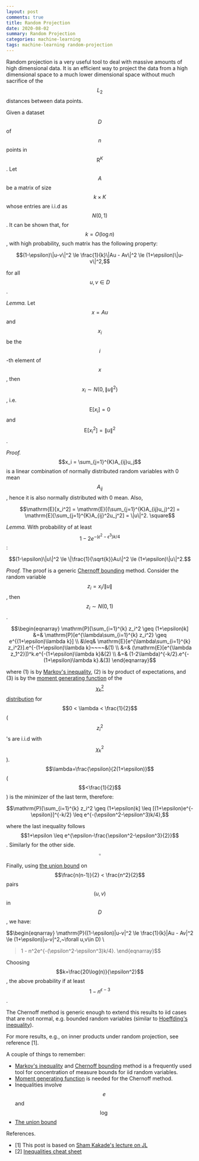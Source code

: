 ```yaml
---
layout: post
comments: true
title: Random Projection
date: 2020-08-02
summary: Random Projection
categories: machine-learning
tags: machine-learning random-projection
---
```


Random projection is a very useful tool to deal with massive amounts of high dimensional data.
It is an efficient way to project the data from a high dimensional space to a much lower
dimensional space without much sacrifice of the $$L_2$$ distances between data points.

Given a dataset $$D$$ of $$n$$ points in $$\mathrm{R}^{K}$$. Let $$A$$ be a matrix of size $$k \times K$$
whose entries are i.i.d as $$N(0, 1)$$. It can be shown that, for $$k = O(\log n)$$, with high probability,
such matrix has the following property:

$$(1-\epsilon)\|u-v\|^2 \le \frac{1}{k}\|Au - Av\|^2 \le (1+\epsilon)\|u-v\|^2,$$

for all $$u, v \in D$$.

*Lemma.* Let $$x = Au$$ and $$x_i$$ be the $$i$$-th element of $$x$$, then $$x_i \sim N(0, \|u\|^2)$$, i.e. $$\mathrm{E}[x_i] = 0$$ 
and $$\mathrm{E}[x_i^2] = \|u\|^2$$.

*Proof.* $$x_i = \sum_{j=1}^{K}A_{ij}u_j$$ is a linear combination of normally distributed random variables with 0 mean $$A_{ij}$$,
hence it is also normally distributed with 0 mean. Also,

$$\mathrm{E}[x_i^2] = \mathrm{E}[(\sum_{j=1}^{K}A_{ij}u_j)^2] = \mathrm{E}[\sum_{j=1}^{K}A_{ij}^2u_j^2] = \|u\|^2. \square$$

*Lemma.* With probability of at least $$1-2e^{-(\epsilon^2-\epsilon^3)k/4}$$:

$$(1-\epsilon)\|u\|^2 \le \|\frac{1}{\sqrt{k}}Au\|^2 \le (1+\epsilon)\|u\|^2.$$

*Proof.* The proof is a generic [Chernoff bounding](https://en.wikipedia.org/wiki/Chernoff_bound) method.
Consider the random variable $$z_i = x_i / \|u\|$$, then $$z_i \sim N(0,1)$$.

$$\begin{eqnarray}
\mathrm{P}[\sum_{i=1}^{k} z_i^2 \geq (1+\epsilon)k] &=& \mathrm{P}[e^{\lambda\sum_{i=1}^{k} z_i^2} \geq e^{(1+\epsilon)\lambda k}] \\
&\leq& \mathrm{E}[e^{\lambda\sum_{i=1}^{k} z_i^2}].e^{-(1+\epsilon)\lambda k}~~~~&(1) \\
&=& (\mathrm{E}[e^{\lambda z_1^2}])^k.e^{-(1+\epsilon)\lambda k}&(2) \\
&=& (1-2\lambda)^{-k/2}.e^{-(1+\epsilon)\lambda k}.&(3)
\end{eqnarray}$$

where (1) is by [Markov's inequality](https://en.wikipedia.org/wiki/Markov%27s_inequality), (2) is by product of expectations,
and (3) is by the [moment generating function](https://en.wikipedia.org/wiki/Moment-generating_function) of the 
[$$\chi_k^2$$ distribution](https://online.stat.psu.edu/stat414/lesson/15/15.8#paragraph--771) for $$0 < \lambda < \frac{1}{2}$$
($$z_i^2$$'s are i.i.d with $$\chi_k^2$$). $$\lambda=\frac{\epsilon}{2(1+\epsilon)}$$ ($$<\frac{1}{2}$$) is the minimizer of the last term, therefore:

$$\mathrm{P}[\sum_{i=1}^{k} z_i^2 \geq (1+\epsilon)k] \leq [(1+\epsilon)e^{-\epsilon}]^{-k/2} \leq e^{-(\epsilon^2-\epsilon^3)k/4},$$

where the last inequality follows $$1+\epsilon \leq e^{\epsilon-\frac{\epsilon^2-\epsilon^3}{2}}$$. Similarly for the other side. $$\square$$

Finally, using [the union bound](https://en.wikipedia.org/wiki/Boole%27s_inequality) on $$\frac{n(n-1)}{2} < \frac{n^2}{2}$$ pairs $$(u, v)$$ in $$D$$, we have:

$$\begin{eqnarray}
\mathrm{P}((1-\epsilon)\|u-v\|^2 \le \frac{1}{k}\|Au - Av\|^2 \le (1+\epsilon)\|u-v\|^2,~\forall u,v\in D) \\
> 1 - n^2e^{-(\epsilon^2-\epsilon^3)k/4}.
\end{eqnarray}$$

Choosing $$k=\frac{20\log(n)}{\epsilon^2}$$, the above probability if at least $$1 - n^{\epsilon - 3}$$.

The Chernoff method is generic enough to extend this results to iid cases that are not normal, e.g. bounded random variables
(similar to [Hoeffding's inequality](https://en.wikipedia.org/wiki/Hoeffding%27s_inequality)).

For more results, e.g., on inner products under random projection, see reference [1].

A couple of things to remember:
- [Markov's inequality](https://en.wikipedia.org/wiki/Markov%27s_inequality) and [Chernoff bounding](https://en.wikipedia.org/wiki/Chernoff_bound) method
is a frequently used tool for concentration of measure bounds for iid random variables.
- [Moment generating function](https://en.wikipedia.org/wiki/Moment-generating_function) is needed for the Chernoff method.
- Inequalities involve $$e$$ and $$\log$$
- [The union bound](https://en.wikipedia.org/wiki/Boole%27s_inequality)

References.
- [1] This post is based on [Sham Kakade's lecture on JL](https://ttic.uchicago.edu/~gregory/courses/LargeScaleLearning/lectures/jl.pdf)
- [2] [Inequalities cheat sheet](http://www.lkozma.net/inequalities_cheat_sheet/ineq.pdf)